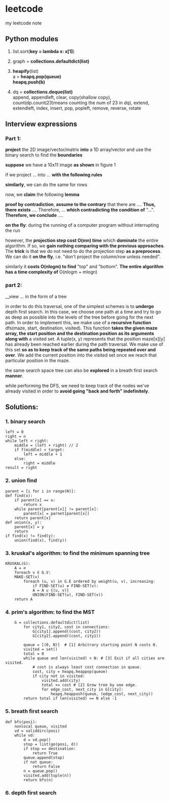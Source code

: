 # leetcode
my leetcode note
## Python modules
1. list.sort(__key = lambda x: x[1]__)

2. graph = __collections.defaultdict(list)__

3. __heapify__(list)     
a = __heapq.pop(queue)__  
__heapq.push(b)__

4. dq = __collections.deque(list)__      
append, appendleft, clear, copy(shallow copy), count(dp.count(23)means counting the num of 23 in dq), extend, extendleft, 
index, insert, pop, popleft, remove, reverse, rotate





## Interview expressions

### Part 1:

__project__ the 2D image/vector/matrix __into__ a 1D array/vector and use the binary search to find the __boundaries__

__suppose__ we have a 10x11 image __as shown__ in figure 1

if we project ... into ... __with the following rules__

__similarly__, we can do the same for rows

now, we __claim__ the following __lemma__

__proof by contradiction__, __assume to the contrary__ that there are .... __Thus, there exists__ .... Therefore, ... __which contradicting the condition of__ "...". __Therefore, we conclude__ ....

__on the fly__: during the running of a computer program without interrupting the run

however, the __projection step cost O(mn) time__ which __dominate__ the entire algorithm. If so, we __gain nothing comparing with the previous approaches__. The __trick__ is that we do not need to do the projection step __as a preprocess__. We can do it __on the fly__, i.e. "don't project the column/row unless needed".

similarly it __costs O(nlogm) to find__ "top" and "bottom". __The entire algorithm has a time complexity of__ O(nlogm + mlogn)

### part 2:

__view ... in the form of a tree

in order to do this traversal, one of the simplest schemes is to __undergo__ depth first search. In this case, we choose one path at a time and try to go as deep as possible into the levels of the tree before going for the next path. In order to implement this, we make use of a __recursive function__ dfs(maze, start, destination, visited). This function __takes the given maze array, the start position and the destination position as its arguments along with__ a visited set. A tuple(x, y) represents that the position maze[x][y] has already been reached earlier during the path traversal. We make use of this set __so as to keep track of the same paths being repeated over and over__. We add the current position into the visited set once we reach that particular position in the maze.

the same search space tree can also be __explored__ in a breath first search __manner__. 

while performing the DFS, we need to keep track of the nodes we've already visited in order to __avoid going "back and forth" indefinitely__.







## Solutions:
### 1. binary search
```
left = 0
right = n
while left < right:
    middle = (left + right) // 2
    if f(middle) < target:
        left = middle + 1
    else:
        right = middle
result = right
```

### 2. union find
```
parent = [i for i in range(N)]:
def find(x):
    if parent[x] == x:
        return x
    while parent[parent[x]] != parent[x]:
        parent[x] = parnet[parent[x]]
    return parent[x]
def union(x, y):
    parent[x] = y
    return 
if find(x) != find(y):
    union(find(x), find(y))
```

### 3. kruskal's algorithm: to find the minimum spanning tree
```
KRUSKAL(G):
    A = ∅
    foreach v ∈ G.V:
    MAKE-SET(v)
        foreach (u, v) in G.E ordered by weight(u, v), increasing:
            if FIND-SET(u) ≠ FIND-SET(v):
            A = A ∪ {(u, v)}
            UNION(FIND-SET(u), FIND-SET(v))
    return A
```

### 4. prim's algorithm: to find the MST
```
    G = collections.defaultdict(list)
        for city1, city2, cost in connections:
            G[city1].append((cost, city2))
            G[city2].append((cost, city1))
        
        queue = [(0, N)]  # [1] Arbitrary starting point N costs 0.
        visited = set()
        total = 0
        while queue and len(visited) < N: # [3] Exit if all cities are visited.
            # cost is always least cost connection in queue.
            cost, city = heapq.heappop(queue)
            if city not in visited:
                visited.add(city)
                total += cost # [2] Grow tree by one edge.
                for edge_cost, next_city in G[city]:
                    heapq.heappush(queue, (edge_cost, next_city))
        return total if len(visited) == N else -1
```
### 5. breath first search
```
def bfs(posi):
    nonlocal queue, visited
    vd = validdirc(posi)
    while vd:
        d = vd.pop()
        stop = list(go(posi, d))
        if stop == destination:
            return True
        queue.append(stop)
        if not queue:
            return False
        n = queue.pop()
        visited.add(tuple(n))
        return bfs(n)
```
### 6. depth first search
```

```
























